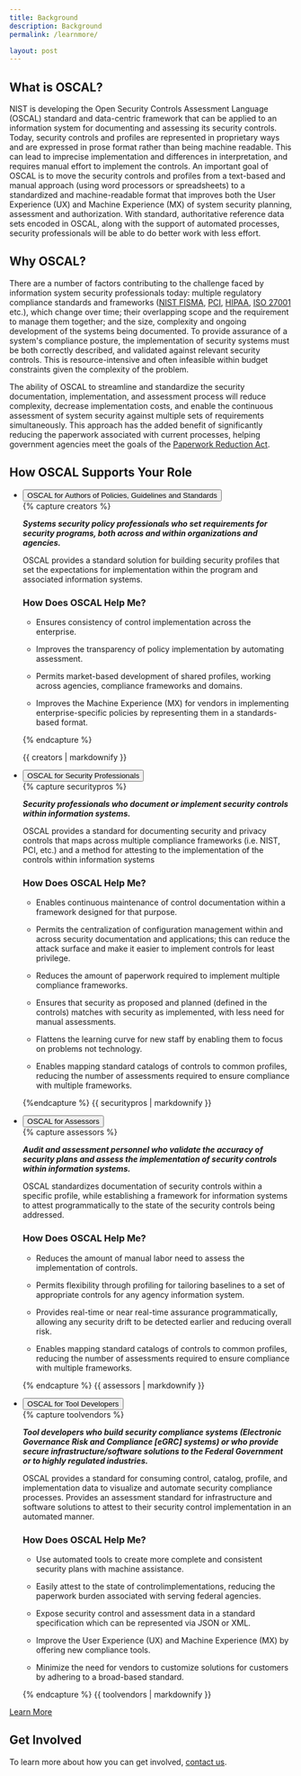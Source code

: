 ```yaml
---
title: Background
description: Background
permalink: /learnmore/

layout: post
---
```


## What is OSCAL?

NIST is developing the Open Security Controls Assessment Language (OSCAL) standard and data-centric framework that can be applied to an information system for documenting and assessing its security controls. Today, security controls and profiles are represented in proprietary ways and are expressed in prose format rather than being machine readable. This can lead to imprecise implementation and differences in interpretation, and requires manual effort to implement the controls. An important goal of OSCAL is to move the security controls and profiles from a text-based and manual approach (using word processors or spreadsheets) to a standardized and machine-readable format that improves both the User Experience (UX) and Machine Experience (MX) of system security planning, assessment and authorization. With standard, authoritative reference data sets encoded in OSCAL, along with the support of automated processes, security professionals will be able to do better work with less effort.

## Why OSCAL?

There are a number of factors contributing to the challenge faced by information system security professionals today: multiple regulatory compliance standards and frameworks ([NIST FISMA](https://www.nist.gov/programs-projects/federal-information-security-management-act-fisma-implementation-project), [PCI](https://www.pcisecuritystandards.org/pci_security/), [HIPAA](https://www.hhs.gov/hipaa/index.html), [ISO 27001](https://www.iso.org/isoiec-27001-information-security.html) etc.), which change over time; their overlapping scope and the requirement to manage them together; and the size, complexity and ongoing development of the systems being documented. To provide assurance of a system's compliance posture, the implementation of security systems must be both correctly described, and validated against relevant security controls. This is resource-intensive and often infeasible within budget constraints given the complexity of the problem.

The ability of OSCAL to streamline and standardize the security documentation, implementation, and assessment process will reduce complexity, decrease implementation costs, and enable the continuous assessment of system security against multiple sets of requirements simultaneously. This approach has the added benefit of significantly reducing the paperwork associated with current processes, helping government agencies meet the goals of the [Paperwork Reduction Act](https://en.wikipedia.org/wiki/Paperwork_Reduction_Act).

## How OSCAL Supports Your Role



<ul class="usa-accordion-bordered">
  <li>
    <button class="usa-accordion-button"
      aria-expanded="false"
      aria-controls="creators">
      OSCAL for Authors of Policies, Guidelines and Standards
    </button>
    <div id="creators" class="usa-accordion-content">
{% capture creators %}

***Systems security policy professionals who set requirements for security programs, both across and within organizations and agencies.***

OSCAL provides a standard solution for building security profiles that set the expectations for implementation within the program and associated information systems.

### How Does OSCAL Help Me?

* Ensures consistency of control implementation across the enterprise.

* Improves the transparency of policy implementation by automating assessment.

* Permits market-based development of shared profiles, working across agencies, compliance frameworks and domains.

* Improves the Machine Experience (MX) for vendors in implementing enterprise-specific policies by representing them in a standards-based format.

{% endcapture %}

{{ creators | markdownify }}
    </div>
  </li>
  <li>
    <button class="usa-accordion-button"
      aria-expanded="false"
      aria-controls="security_pros">
      OSCAL for Security Professionals
    </button>
    <div id="security_pros" class="usa-accordion-content">
{% capture securitypros %}

***Security professionals who document or implement security controls within information systems.***

OSCAL provides a standard for documenting security and privacy controls that maps across multiple compliance frameworks (i.e. NIST, PCI, etc.) and a method for attesting to the implementation of the controls within information systems

### How Does OSCAL Help Me?

* Enables continuous maintenance of control documentation within a framework designed for that purpose.

* Permits the centralization of configuration management within and across security documentation and applications; this can reduce the attack surface and make it easier to implement controls for least privilege.

* Reduces the amount of paperwork required to implement multiple compliance frameworks.

* Ensures that security as proposed and planned (defined in the controls) matches with security as implemented, with less need for manual assessments.

* Flattens the learning curve for new staff by enabling them to focus on problems not technology.

* Enables mapping standard catalogs of controls to common profiles, reducing the number of assessments required to ensure compliance with multiple frameworks.

{%endcapture %}
{{ securitypros | markdownify }}
    </div>
  </li>
  <li>
    <button class="usa-accordion-button"
      aria-expanded="false"
      aria-controls="assessors">
      OSCAL for Assessors
    </button>
    <div id="assessors" class="usa-accordion-content">
{% capture assessors %}

***Audit and assessment personnel who validate the accuracy of security plans and assess the implementation of security controls within information systems.***

OSCAL standardizes documentation of security controls within a specific profile, while establishing a framework for information systems to attest programmatically to the state of the security controls being addressed.

### How Does OSCAL Help Me?

* Reduces the amount of manual labor need to assess the implementation of controls.

* Permits flexibility through profiling for tailoring baselines to a set of appropriate controls for any agency information system.

* Provides real-time or near real-time assurance programmatically, allowing any security drift to be detected earlier and reducing overall risk.

* Enables mapping standard catalogs of controls to common profiles, reducing the number of assessments required to ensure compliance with multiple frameworks.

{% endcapture %}
{{ assessors | markdownify }}
    </div>
  </li>
  <li>
    <button class="usa-accordion-button"
      aria-expanded="false"
      aria-controls="tool-devs">
      OSCAL for Tool Developers
    </button>
    <div id="tool-devs" class="usa-accordion-content">
{% capture toolvendors %}

***Tool developers who build security compliance systems (Electronic Governance Risk and Compliance [eGRC] systems) or who provide secure infrastructure/software solutions to the Federal Government or to highly regulated industries.***

OSCAL provides a standard for consuming control, catalog, profile, and implementation data to visualize and automate security compliance processes. Provides an assessment standard for infrastructure and software solutions to attest to their security control implementation in an automated manner.

### How Does OSCAL Help Me?

* Use automated tools to create more complete and consistent security plans with machine assistance.

* Easily attest to the state of controlimplementations, reducing the paperwork burden associated with serving federal agencies.

* Expose security control and assessment data in a standard specification which can be represented via JSON or XML.

* Improve the User Experience (UX) and Machine Experience (MX) by offering new compliance tools.

* Minimize the need for vendors to customize solutions for customers by adhering to a broad-based standard.

{% endcapture %}
{{ toolvendors | markdownify }}
    </div>
  </li>
</ul>


[Learn More](/docs/)

## Get Involved 

To learn more about how you can get involved, [contact us](contact).
